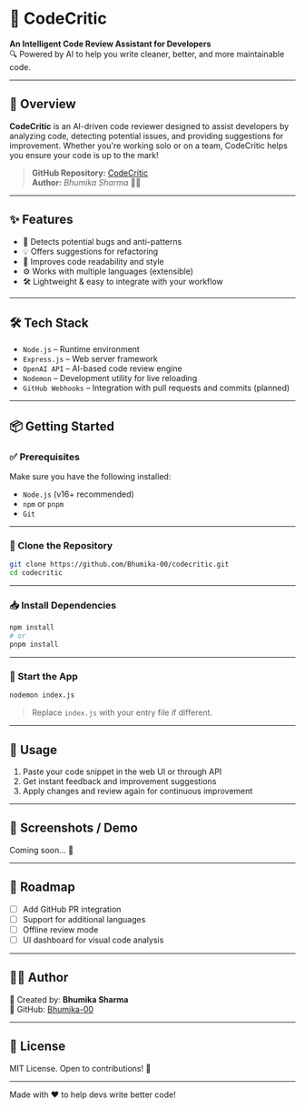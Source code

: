 # 🧠 CodeCritic

**An Intelligent Code Review Assistant for Developers**  
🔍 Powered by AI to help you write cleaner, better, and more maintainable code.

---

## 📖 Overview

**CodeCritic** is an AI-driven code reviewer designed to assist developers by analyzing code, detecting potential issues, and providing suggestions for improvement. Whether you're working solo or on a team, CodeCritic helps you ensure your code is up to the mark!

> **GitHub Repository:** [CodeCritic](https://github.com/Bhumika-00/codecritic.git)  
> **Author:** *Bhumika Sharma* 👩‍💻

---

## ✨ Features

- 🚨 Detects potential bugs and anti-patterns
- 💡 Offers suggestions for refactoring
- 🧹 Improves code readability and style
- ⚙️ Works with multiple languages (extensible)
- 🛠️ Lightweight & easy to integrate with your workflow

---

## 🛠 Tech Stack

- `Node.js` – Runtime environment  
- `Express.js` – Web server framework  
- `OpenAI API` – AI-based code review engine  
- `Nodemon` – Development utility for live reloading  
- `GitHub Webhooks` – Integration with pull requests and commits (planned)

---

## 📦 Getting Started

### ✅ Prerequisites

Make sure you have the following installed:

- `Node.js` (v16+ recommended)
- `npm` or `pnpm`
- `Git`

---

### 🔄 Clone the Repository

```bash
git clone https://github.com/Bhumika-00/codecritic.git
cd codecritic
```

---

### 📥 Install Dependencies

```bash
npm install
# or
pnpm install
```

---

### 🚀 Start the App

```bash
nodemon index.js
```

> Replace `index.js` with your entry file if different.

---

## 🧪 Usage

1. Paste your code snippet in the web UI or through API
2. Get instant feedback and improvement suggestions
3. Apply changes and review again for continuous improvement

---

## 📸 Screenshots / Demo

Coming soon... 🎥

---

## 📣 Roadmap

- [ ] Add GitHub PR integration
- [ ] Support for additional languages
- [ ] Offline review mode
- [ ] UI dashboard for visual code analysis

---

## 🧑‍💼 Author

📌 Created by: **Bhumika Sharma**  
🔗 GitHub: [Bhumika-00](https://github.com/Bhumika-00)  


---

## 📄 License

MIT License. Open to contributions! 🤝

---

Made with ❤️ to help devs write better code!
